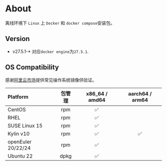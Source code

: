 # About

离线环境下 `Linux` 上 `Docker` 和 `docker compose`安装包。

## Version

* v27.5.1-* 对应`docker engine`为`27.5.1`.

## OS Compatibility

感谢[阿里云市场](https://market.aliyun.com/products/57742013?page=1)提供常见操作系统镜像供验证。

| Platform           | 包管理  |   x86_64 / amd64   |  aarch64 / arm64   |
|:-------------------|:----:|:------------------:|:------------------:|
| CentOS             | rpm  | :white_check_mark: |                    |
| RHEL               | rpm  | :white_check_mark: |                    |
| SUSE Linux 15      | rpm  | :white_check_mark: |                    |
| Kylin v10          | rpm  | :white_check_mark: | :white_check_mark: |
| openEuler 20/22/24 | rpm  | :white_check_mark: |                    |
| Ubuntu 22          | dpkg | :white_check_mark: |                    |